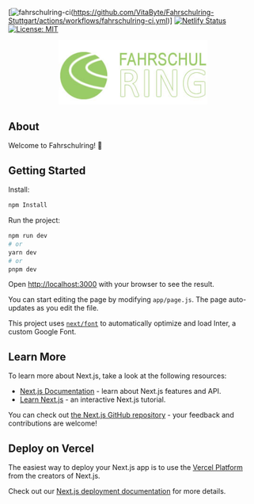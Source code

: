 [![fahrschulring-ci](https://github.com/VitaByte/Fahrschulring-Stuttgart/actions/workflows/fahrschulring-ci.yml/badge.svg)(https://github.com/VitaByte/Fahrschulring-Stuttgart/actions/workflows/fahrschulring-ci.yml)]
[![Netlify Status](https://api.netlify.com/api/v1/badges/c64e20ae-b28c-416d-b929-0cedb4399628/deploy-status)](https://app.netlify.com/sites/fahrschulring/deploys)
[![License: MIT](https://img.shields.io/badge/License-MIT-yellow.svg)](https://opensource.org/licenses/MIT)

<div align="center">
  <img src="public/logo.jpg" alt="Logo" width="300">
</div>


<div id="about">
  <h2>About</h2>
  <p>Welcome to Fahrschulring! 👋</p>
</div>

## Getting Started

Install:

```bash
npm Install
```

Run the project:

```bash
npm run dev
# or
yarn dev
# or
pnpm dev
```

Open [http://localhost:3000](http://localhost:3000) with your browser to see the result.

You can start editing the page by modifying `app/page.js`. The page auto-updates as you edit the file.

This project uses [`next/font`](https://nextjs.org/docs/basic-features/font-optimization) to automatically optimize and load Inter, a custom Google Font.

## Learn More

To learn more about Next.js, take a look at the following resources:

- [Next.js Documentation](https://nextjs.org/docs) - learn about Next.js features and API.
- [Learn Next.js](https://nextjs.org/learn) - an interactive Next.js tutorial.

You can check out [the Next.js GitHub repository](https://github.com/vercel/next.js/) - your feedback and contributions are welcome!

## Deploy on Vercel

The easiest way to deploy your Next.js app is to use the [Vercel Platform](https://vercel.com/new?utm_medium=default-template&filter=next.js&utm_source=create-next-app&utm_campaign=create-next-app-readme) from the creators of Next.js.

Check out our [Next.js deployment documentation](https://nextjs.org/docs/deployment) for more details.
